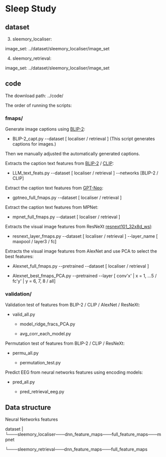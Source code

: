 # Sleep Study

## dataset

3. sleemory_localiser: 
  
  image_set: ../dataset/sleemory_localiser/image_set

4. sleemory_retrieval: 
  
  image_set: ../dataset/sleemory_localiser/image_set

## code

The download path: ../code/

The order of running the scripts: 

### fmaps/

Generate image captions using [BLIP-2](https://huggingface.co/Salesforce/blip2-opt-2.7b):

* BLIP-2_capt.py --dataset [ localiser / retrieval ] (This script generates captions for images.)

Then we manually adjusted the automatically generated captions. 

Extracts the caption text features from [BLIP-2](https://huggingface.co/Salesforce/blip2-opt-2.7b) / [CLIP](https://huggingface.co/openai/clip-vit-base-patch32):

* LLM_text_feats.py --dataset [ localiser / retrieval ] --networks [BLIP-2 / CLIP] 

Extract the caption text features from [GPT-Neo](https://huggingface.co/EleutherAI/gpt-neo-1.3B):

* gptneo_full_fmaps.py --dataset [ localiser / retrieval ]

Extract the caption text features from MPNet:

* mpnet_full_fmaps.py --dataset [ localiser / retrieval ]

Extracts the visual image features from ResNeXt [resnext101_32x8d_wsl](https://pytorch.org/hub/facebookresearch_WSL-Images_resnext/):

* resnext_layer_fmaps.py --dataset [ localiser / retrieval ] --layer_name [ maxpool / layer3 / fc] 

Extracts the visual image features from AlexNet and use PCA to select the best features:

* Alexnet_full_fmaps.py --pretrained --dataset [ localiser / retrieval ]

* Alexnet_best_fmaps_PCA.py --pretrained --layer [ conv'x' | x = 1, ...5 / fc'y' | y = 6, 7, 8 / all]

### validation/

Validation test of features from BLIP-2 / CLIP / AlexNet / ResNeXt:  

* valid_all.py 

  * model_ridge_fracs_PCA.py

  * avg_corr_each_model.py

Permutation test of features from BLIP-2 / CLIP / ResNeXt:  

* permu_all.py 

  * permutation_test.py

Predict EEG from neural networks features using encoding models:

* pred_all.py
  
  * pred_retrieval_eeg.py

## Data structure

Neural Networks features

dataset
   |
   └───sleemory_localiser───dnn_feature_maps───full_feature_maps───mpnet

   └───sleemory_retrieval───dnn_feature_maps───full_feature_maps
